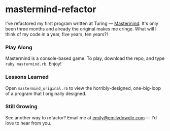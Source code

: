 # mastermind-refactor

I've refactored my first program written at Turing — [Mastermind](https://github.com/turingschool/curriculum/blob/master/source/projects/mastermind.markdown). It's only been three months and already the original makes me cringe. What will I think of my code in a year, five years, ten years?!

### Play Along

Mastermind is a console-based game. To play, download the repo, and type `ruby mastermind.rb`. Enjoy!

### Lessons Learned

Open `mastermind_original.rb` to view the horribly-designed, one-big-loop of a program that I originally designed. 

### Still Growing

See another way to refactor? Email me at [emily@emilydowdle.com](mailto:emily@emilydowdle.com) — I'd love to hear from you. 
